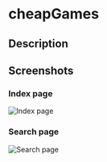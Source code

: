 # cheapGames

## Description

## Screenshots

### Index page

![Index page](./sreenshots/index-page.png "Index page")

### Search page

![Search page](./sreenshots/search-page.png "Search page")
